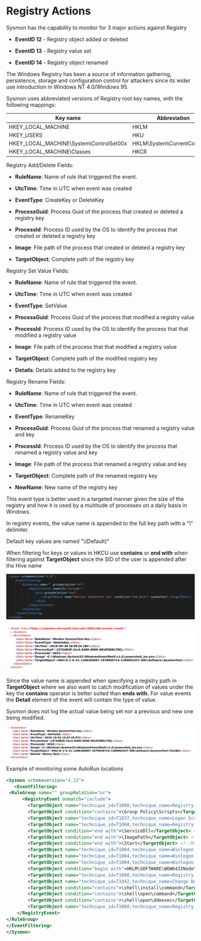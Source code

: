 Registry Actions
================

Sysmon has the capability to monitor for 3 major actions against
Registry

* **EventID 12** - Registry object added or deleted

* **EventID 13** - Registry value set

* **EventID 14** - Registry object renamed

The Windows Registry has been a source of information gathering,
persistence, storage and configuration control for attackers since its
wider use introduction in Windows NT 4.0/Windows 95.

Sysmon uses abbreviated versions of Registry root key names, with the
following mappings:

|**Key name**                                  |**Abbreviation**                |
|---------------------------------------------|---------------------------------
| HKEY\_LOCAL\_MACHINE                          |HKLM|
| HKEY\_USERS                                   |HKU|
| HKEY\_LOCAL\_MACHINE\\System\\ControlSet00x   |HKLM\\System\\CurrentControlSet|
| HKEY\_LOCAL\_MACHINE\\Classes                 |HKCR|

Registry Add/Delete Fields:

* **RuleName**: Name of rule that triggered the event.

* **UtcTime**: Time in UTC when event was created

* **EventType**: CreateKey or DeleteKey

* **ProcessGuid**: Process Guid of the process that created or deleted
    a registry key

* **ProcessId**: Process ID used by the OS to identify the process
    that created or deleted a registry key

* **Image**: File path of the process that created or deleted a
    registry key

* **TargetObject**: Complete path of the registry key

Registry Set Value Fields:

* **RuleName**: Name of rule that triggered the event.

* **UtcTime**: Time in UTC when event was created

* **EventType**: SetValue

* **ProcessGuid**: Process Guid of the process that modified a
    registry value

* **ProcessId**: Process ID used by the OS to identify the process
    that that modified a registry value

* **Image**: File path of the process that that modified a registry
    value

* **TargetObject**: Complete path of the modified registry key

* **Details**: Details added to the registry key

Registry Rename Fields:

* **RuleName**: Name of rule that triggered the event.

* **UtcTime**: Time in UTC when event was created

* **EventType**: RenameKey

* **ProcessGuid**: Process Guid of the process that renamed a registry
    value and key

* **ProcessId**: Process ID used by the OS to identify the process
    that renamed a registry value and key

* **Image**: File path of the process that renamed a registry value
    and key

* **TargetObject**: Complete path of the renamed registry key

* **NewName**: New name of the registry key

This event type is better used in a targeted manner given the size of
the registry and how it is used by a multitude of processes on a daily
basis in Windows.

In registry events, the value name is appended to the full key path with
a \"\\\" delimiter.

Default key values are named \"\\(Default)\"

When filtering for keys or values in HKCU use **contains** or **end
with** when filtering against **TargetObject** since the SID of the user
is appended after the Hive name

![HKCU Test](./media/image51.png)

![HKCU Test Event](./media/image52.png)

Since the value name is appended when specifying a registry path in
**TargetObject** where we also want to catch modification of values
under the key the **contains** operator is better suited than **ends
with.** For value events the **Detail** element of the event will
contain the type of value.

Sysmon does not log the actual value being set nor a previous and new
one being modified.

![HCU Value Event](./media/image53.png)

Example of monitoring some AutoRun locations

```xml
<Sysmon schemaversion="4.22">
   <EventFiltering>
 <RuleGroup name="" groupRelation="or">
      <RegistryEvent onmatch="include">
        <TargetObject name="technique_id=T1060,technique_name=Registry Run Keys / Start Folder" condition="contains">\CurrentVersion\Run</TargetObject><!--Microsoft:Windows: Run keys, incld RunOnce, RunOnceEx, RunServices, RunServicesOnce [Also covers terminal server] -->
        <TargetObject condition="contains">\Group Policy\Scripts</TargetObject> <!--Microsoft:Windows: Group policy scripts-->
        <TargetObject name="technique_id=T1037,technique_name=Logon Scripts" condition="contains">\Windows\System\Scripts</TargetObject> <!--Microsoft:Windows: Logon, Loggoff, Shutdown-->
        <TargetObject name="technique_id=T1060,technique_name=Registry Run Keys / Start Folder" condition="contains">\Policies\Explorer\Run</TargetObject><!--Microsoft:Windows -->
        <TargetObject condition="end with">\ServiceDll</TargetObject> <!--Microsoft:Windows: Points to a service's DLL [ https://blog.cylance.com/windows-registry-persistence-part-1-introduction-attack-phases-and-windows-services ] -->
        <TargetObject condition="end with">\ImagePath</TargetObject> <!--Microsoft:Windows: Points to a service's EXE [ https://github.com/crypsisgroup/Splunkmon/blob/master/sysmon.cfg ] -->
        <TargetObject condition="end with">\Start</TargetObject> <!--Microsoft:Windows: Services start mode changes (Disabled, Automatically, Manual)-->
        <TargetObject name="technique_id=T1004,technique_name=Winlogon Helper DLL" condition="begin with">HKLM\SOFTWARE\Microsoft\Windows NT\CurrentVersion\Winlogon\Notify</TargetObject><!--Microsoft:Windows: Autorun location [ https://www.cylance.com/windows-registry-persistence-part-2-the-run-keys-and-search-order ] -->
        <TargetObject name="technique_id=T1004,technique_name=Winlogon Helper DLL" condition="begin with">HKLM\SOFTWARE\Microsoft\Windows NT\CurrentVersion\Winlogon\Userinit</TargetObject> <!--Microsoft:Windows: Autorun location [ https://www.cylance.com/windows-registry-persistence-part-2-the-run-keys-and-search-order ] -->
        <TargetObject name="technique_id=T1004,technique_name=Winlogon Helper DLL" condition="begin with">HKLM\SOFTWARE\Microsoft\Windows NT\CurrentVersion\Winlogon\Shell</TargetObject>
        <TargetObject condition="begin with">HKLM\SOFTWARE\WOW6432Node\Microsoft\Windows NT\CurrentVersion\Drivers32</TargetObject> <!--Microsoft:Windows: Legacy driver loading | Credit @ion-storm -->
        <TargetObject name="technique_id=T1060,technique_name=Registry Run Keys / Start Folder" condition="begin with">HKLM\SYSTEM\CurrentControlSet\Control\Session Manager\BootExecute</TargetObject> <!--Microsoft:Windows: Autorun | Credit @ion-storm | [ https://www.cylance.com/windows-registry-persistence-part-2-the-run-keys-and-search-order ] -->
        <TargetObject name="technique_id=T1042,technique_name=Change Default File Association" condition="contains">\Explorer\FileExts</TargetObject><!--Microsoft:Windows: Changes to file extension mapping-->
        <TargetObject condition="contains">\shell\install\command</TargetObject> <!--Microsoft:Windows: Sensitive subkey under file associations and CLSID that map to launch command-->
        <TargetObject condition="contains">\shell\open\command</TargetObject> <!--Microsoft:Windows: Sensitive subkey under file associations and CLSID that map to launch command-->
        <TargetObject condition="contains">\shell\open\ddeexec</TargetObject> <!--Microsoft:Windows: Sensitive subkey under file associations and CLSID that map to launch command-->
        <TargetObject name="technique_id=T1060,technique_name=Registry Run Keys / Start Folder" condition="contains">Software\Microsoft\Windows\CurrentVersion\Explorer\User Shell Folders\Startup</TargetObject>
    </RegistryEvent>
</RuleGroup>
</EventFiltering>
</Sysmon>
```
